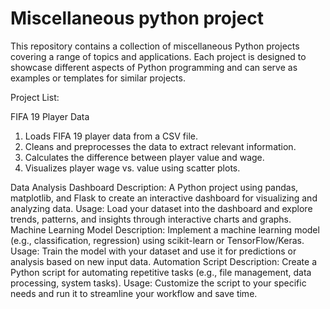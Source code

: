 # Miscellaneous python project
This repository contains a collection of miscellaneous Python projects covering a range of topics and applications. Each project is designed to showcase different aspects of Python programming and can serve as examples or templates for similar projects.

Project List:

FIFA 19 Player Data
1. Loads FIFA 19 player data from a CSV file.
2. Cleans and preprocesses the data to extract relevant information.
3. Calculates the difference between player value and wage.
4. Visualizes player wage vs. value using scatter plots.

Data Analysis Dashboard
Description: A Python project using pandas, matplotlib, and Flask to create an interactive dashboard for visualizing and analyzing data.
Usage: Load your dataset into the dashboard and explore trends, patterns, and insights through interactive charts and graphs.
Machine Learning Model
Description: Implement a machine learning model (e.g., classification, regression) using scikit-learn or TensorFlow/Keras.
Usage: Train the model with your dataset and use it for predictions or analysis based on new input data.
Automation Script
Description: Create a Python script for automating repetitive tasks (e.g., file management, data processing, system tasks).
Usage: Customize the script to your specific needs and run it to streamline your workflow and save time.
